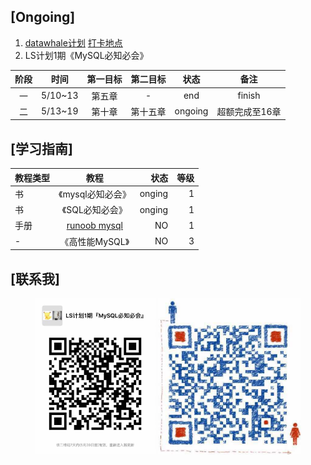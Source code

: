 [Ongoing]
---
   1. [datawhale计划](https://github.com/datawhalechina/MySql/blob/master/MySQL%E5%AD%A6%E4%B9%A0%E5%86%85%E5%AE%B9/MySQL%E4%BB%BB%E5%8A%A11%20-%203%E5%A4%A9.md)  [打卡地点](https://shimo.im/docs/sAWZrUycslIrOaXi)
   2. LS计划1期《MySQL必知必会》

阶段|时间|第一目标|第二目标|状态|备注
:--:|:--:|:--:|:--:|:--:|:--:
一|5/10~13|第五章|-|end|finish
二|5/13~19|第十章|第十五章|ongoing|超额完成至16章
    


[学习指南]
---

教程类型|教程|状态|等级
--|:--:|--:|--:
书|《mysql必知必会》|onging|1
书|《SQL必知必会》|onging|1
手册|[runoob mysql](https://www.runoob.com/mysql/mysql-install.html)|NO|1
-|《高性能MySQL》|NO|3



[联系我]
---
<p align="center" class='half'>
	<img src="https://github.com/sasicDHH/DBStudy/raw/master/source/img/group.jpg"  height="250">
	<img src="https://github.com/sasicDHH/DBStudy/blob/master/source/img/group_own.png"  height="250">
</p>

